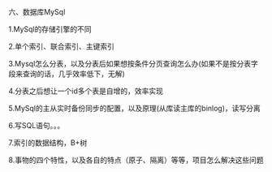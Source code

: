 六、数据库MySql

  


1.MySql的存储引擎的不同

  


2.单个索引、联合索引、主键索引

  


3.Mysql怎么分表，以及分表后如果想按条件分页查询怎么办\(如果不是按分表字段来查询的话，几乎效率低下，无解\)

  


4.分表之后想让一个id多个表是自增的，效率实现

  


5.MySql的主从实时备份同步的配置，以及原理\(从库读主库的binlog\)，读写分离

  


6.写SQL语句。。。

  


7.索引的数据结构，B+树

  


8.事物的四个特性，以及各自的特点（原子、隔离）等等，项目怎么解决这些问题

